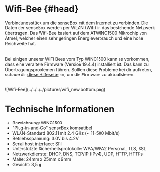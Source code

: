 # Wifi-Bee {#head}
<div class="description">Verbindungsstück um die senseBox mit dem Internet zu verbinden. Die Daten der senseBox werden per WLAN (Wifi) in das bestehende Netzwerk übertragen. Das Wifi-Bee basiert auf dem ATWINC1500 Mikrochip von Atmel, welcher einen sehr geringen Energieverbrauch und eine hohe Reichweite hat.</div>

<div class="line">
    <br>
    <br>
</div>

<div class="box_warning">
    <i class="fa fa-exclamation-circle fa-fw" aria-hidden="true" style="color: #f0ad4e"></i>
    Bei einigen unserer WiFi Bees vom Typ WINC1500 kann es vorkommen, dass eine veraltete Firmware (Version 19.4.4) installiert ist. Das kann zu Übertragungsproblemen führen. Sollten diese Probleme bei dir auftreten, schaue dir <a href="../../additional-info.md">diese Hilfeseite</a> an, um die Firmware zu aktualisieren.
</div>
<br>

![Wifi-Bee](../../../../pictures/wifi_new bottom.png)

# Technische Informationen

* Bezeichnung: WINC1500
* "Plug-in-and-Go" senseBox kompatibel
* WLAN-Standard 802.11 mit 2.4 GHz (~ 11-500 Mbit/s)
* Betriebsspannung: 3.0V bis 4.2V
* Serial host interface: SPI
* Unterstützte Sicherheitsprotokolle: WPA/WPA2 Personal, TLS, SSL
* Netzwerkdienste: DHCP, DNS, TCP/IP (IPv4), UDP, HTTP, HTTPs
* Maße: 24mm x 25mm x 9mm
* Gewicht: 3,5 g



